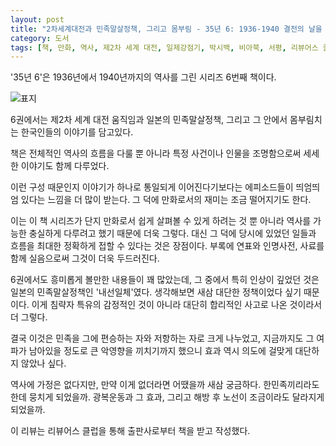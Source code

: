 ```yaml
---
layout: post
title: "2차세계대전과 민족말살정책, 그리고 몸부림 - 35년 6: 1936-1940 결전의 날을 준비하라"
category: 도서
tags: [책, 만화, 역사, 제2차 세계 대전, 일제강점기, 박시백, 비아북, 서평, 리뷰어스 클럽]
---
```


'35년 6'은
1936년에서 1940년까지의 역사를 그린 시리즈 6번째 책이다.

![표지](https://images2.imgbox.com/c4/3b/Kd1wZOMX_o.jpg)

6권에서는 제2차 세계 대전 움직임과 일본의 민족말살정책,
그리고 그 안에서 몸부림치는 한국인들의 이야기를 담고있다.

책은 전체적인 역사의 흐름을 다룰 뿐 아니라
특정 사건이나 인물을 조명함으로써 세세한 이야기도 함께 다루었다.

이런 구성 때문인지 이야기가 하나로 통일되게 이어진다기보다는
에피소드들이 띄엄띄엄 있다는 느낌을 더 많이 받는다.
그 덕에 만화로서의 재미는 조금 떨어지기도 한다.

이는 이 책 시리즈가 단지 만화로서 쉽게 살펴볼 수 있게 하려는 것 뿐 아니라
역사를 가능한 충실하게 다루려고 했기 때문에 더욱 그렇다.
대신 그 덕에 당시에 있었던 일들과 흐름을 최대한 정확하게 접할 수 있다는 것은 장점이다.
부록에 연표와 인명사전, 사료를 함께 실음으로써 그것이 더욱 두드러진다.

6권에서도 흥미롭게 볼만한 내용들이 꽤 많았는데,
그 중에서 특히 인상이 깊었던 것은 일본의 민족말살정책인 '내선일체'였다.
생각해보면 새삼 대단한 정책이었다 싶기 때문이다.
이게 침략자 특유의 감정적인 것이 아니라 대단히 합리적인 사고로 나온 것이라서 더 그렇다.

결국 이것은 민족을 그에 편승하는 자와 저항하는 자로 크게 나누었고,
지금까지도 그 여파가 남아있을 정도로 큰 악영향을 끼치기까지 했으니
효과 역시 의도에 걸맞게 대단하지 않았나 싶다.

역사에 가정은 없다지만, 만약 이게 없더라면 어땠을까 새삼 궁금하다.
한민족끼리라도 한데 뭉치게 되었을까.
광복운동과 그 효과, 그리고 해방 후 노선이 조금이라도 달라지게 되었을까.



<div class="im im-info">
이 리뷰는 리뷰어스 클럽을 통해 출판사로부터 책을 받고 작성했다.
</div>

